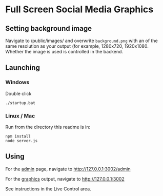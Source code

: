 # Full Screen Social Media Graphics

## Setting background image

Navigate to /public/images/ and overwrite ```background.png``` with an of the same resolution as your output (for example, 1280x720, 1920x1080. Whether the image is used is controlled in the backend. 

## Launching 

### Windows
Double click
```
./startup.bat
```

### Linux / Mac
Run from the directory this readme is in:
```
npm install
node server.js
```

## Using

For the [admin](http://127.0.0.1:3002/admin) page, navigate to http://127.0.0.1:3002/admin

For the [graphics](http://127.0.0.1:3002) output, navigate to http://127.0.0.1:3002

See instructions in the Live Control area. 